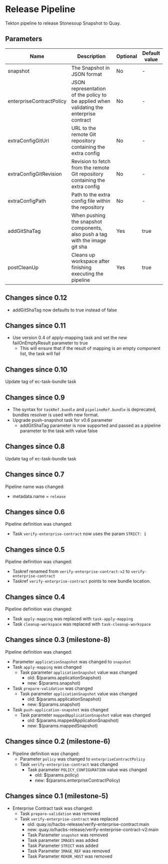 # Release Pipeline

Tekton pipeline to release Stonesoup Snapshot to Quay.

## Parameters

| Name | Description | Optional | Default value |
|------|-------------|----------|---------------|
| snapshot | The Snapshot in JSON format | No | - |
| enterpriseContractPolicy | JSON representation of the policy to be applied when validating the enterprise contract | No | - |
| extraConfigGitUrl |URL to the remote Git repository containing the extra config | No | - |
| extraConfigGitRevision | Revision to fetch from the remote Git repository containing the extra config | No | - |
| extraConfigPath | Path to the extra config file within the repository | No | - |
| addGitShaTag | When pushing the snapshot components, also push a tag with the image git sha | Yes | true |
| postCleanUp | Cleans up workspace after finishing executing the pipeline | Yes | true |

## Changes since 0.12
* addGitShaTag now defaults to true instead of false

## Changes since 0.11
* Use version 0.4 of apply-mapping task and set the new failOnEmptyResult parameter to true
  * This will ensure that if the result of mapping is an empty component list, the task will fail

## Changes since 0.10

Update tag of ec-task-bundle task

## Changes since 0.9

* The syntax for `taskRef.bundle` and `pipelineRef.bundle` is deprecated,
bundles resolver is used with new format.
* Upgrade push-snapshot task for v0.6 parameter
  * addGitShaTag parameter is now supported and passed as a pipeline parameter to the task with value false

## Changes since 0.8

Update tag of ec-task-bundle task

## Changes since 0.7

Pipeline name was changed:
* metadata.name = `release`

## Changes since 0.6

Pipeline definition was changed:
* Task `verify-enterprise-contract` now uses the param `STRICT: 1`

## Changes since 0.5

Pipeline definition was changed:
* Taskref renamed from `verify-enterprise-contract-v2` to `verify-enterprise-contract`
* Taskref `verify-enterprise-contract` points to new bundle location.

## Changes since 0.4

 Pipeline definition was changed:
  * Task `apply-mapping` was replaced with `task-apply-mapping`
  * Task `cleanup-workspace` was replaced with `task-cleanup-workspace`

## Changes since 0.3 (milestone-8)

 Pipeline definition was changed:
  * Parameter `applicationSnapshot` was changed to `snapshot`
  * Task `apply-mapping` was changed
    * Task parameter `applicationSnapshot` value was changed
      * old: $(params.applicationSnapshot)
      * new: $(params.snapshot)
  * Task `prepare-validation` was changed
    * Task parameter `applicationSnapshot` value was changed
      * old: $(params.applicationSnapshot)
      * new: $(params.snapshot)
  * Task `push-application-snapshot` was changed
    * Task parameter `mappedApplicationSnapshot` value was changed
      * old: $(params.mappedApplicationSnapshot)
      * new: $(params.mappedSnapshot)

## Changes since 0.2 (milestone-6)

* Pipeline definition was changed:
  * Parameter `policy` was changed to `enterpriseContractPolicy`
  * Task `verify-enterprise-contract` was changed
    * Task parameter `POLICY_CONFIGURATION` value was changed
      * old: $(params.policy)
      * new: $(params.enterpriseContractPolicy)

## Changes since 0.1 (milestone-5)

* Enterprise Contract task was changed:
  * Task `prepare-validation` was removed
  * Task `verify-enterprise-contract` was replaced
    * old: quay.io/hacbs-release/verify-enterprise-contract:main
    * new: quay.io/hacbs-release/verify-enterprise-contract-v2:main
    * Task Parameter `snapshot` was removed
    * Task parameter `IMAGES` was added
    * Task Parameter `STRICT` was added
    * Task Parameter `IMAGE_REF` was removed
    * Task Parameter `REKOR_HOST` was removed
